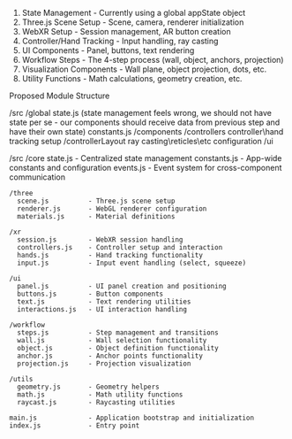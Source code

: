   1. State Management - Currently using a global appState object
  2. Three.js Scene Setup - Scene, camera, renderer initialization
  3. WebXR Setup - Session management, AR button creation
  4. Controller/Hand Tracking - Input handling, ray casting
  5. UI Components - Panel, buttons, text rendering
  6. Workflow Steps - The 4-step process (wall, object, anchors, projection)
  7. Visualization Components - Wall plane, object projection, dots, etc.
  8. Utility Functions - Math calculations, geometry creation, etc.

  Proposed Module Structure

/src
 /global
   state.js (state management feels wrong, we should not have state per se - our components should receive data from previous step and have their own state)
   constants.js
   /components
     /controllers
       controller\hand tracking setup
       /controllerLayout 
         ray casting\reticles\etc configuration
     /ui
       

  /src
    /core
      state.js          - Centralized state management
      constants.js      - App-wide constants and configuration
      events.js         - Event system for cross-component communication

    /three
      scene.js          - Three.js scene setup
      renderer.js       - WebGL renderer configuration
      materials.js      - Material definitions

    /xr
      session.js        - WebXR session handling
      controllers.js    - Controller setup and interaction
      hands.js          - Hand tracking functionality
      input.js          - Input event handling (select, squeeze)

    /ui
      panel.js          - UI panel creation and positioning
      buttons.js        - Button components
      text.js           - Text rendering utilities
      interactions.js   - UI interaction handling

    /workflow
      steps.js          - Step management and transitions
      wall.js           - Wall selection functionality
      object.js         - Object definition functionality
      anchor.js         - Anchor points functionality
      projection.js     - Projection visualization

    /utils
      geometry.js       - Geometry helpers
      math.js           - Math utility functions
      raycast.js        - Raycasting utilities

    main.js             - Application bootstrap and initialization
    index.js            - Entry point
